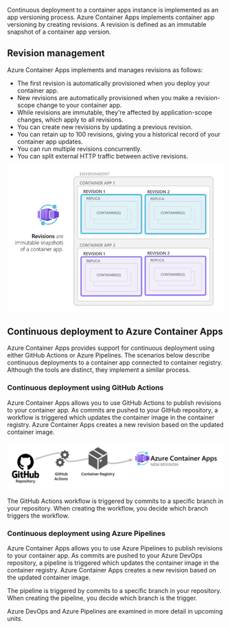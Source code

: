 Continuous deployment to a container apps instance is implemented as an app versioning process. Azure Container Apps implements container app versioning by creating revisions. A revision is defined as an immutable snapshot of a container app version.

## Revision management

Azure Container Apps implements and manages revisions as follows:

- The first revision is automatically provisioned when you deploy your container app.
- New revisions are automatically provisioned when you make a revision-scope change to your container app.
- While revisions are immutable, they're affected by application-scope changes, which apply to all revisions.
- You can create new revisions by updating a previous revision.
- You can retain up to 100 revisions, giving you a historical record of your container app updates.
- You can run multiple revisions concurrently.
- You can split external HTTP traffic between active revisions.

![Diagram showing revisions associated with two container app instances.](../media/azure-container-apps-revisions.png)

## Continuous deployment to Azure Container Apps

Azure Container Apps provides support for continuous deployment using either GitHub Actions or Azure Pipelines. The scenarios below describe continuous deployments to a container app connected to container registry. Although the tools are distinct, they implement a similar process.

### Continuous deployment using GitHub Actions

Azure Container Apps allows you to use GitHub Actions to publish revisions to your container app. As commits are pushed to your GitHub repository, a workflow is triggered which updates the container image in the container registry. Azure Container Apps creates a new revision based on the updated container image.

![Diagram showing a GitHub Actions workflow deploying to Azure Container Apps connected to Container Registry.](../media/azure-container-apps-github-actions.png)

The GitHub Actions workflow is triggered by commits to a specific branch in your repository. When creating the workflow, you decide which branch triggers the workflow.

### Continuous deployment using Azure Pipelines

Azure Container Apps allows you to use Azure Pipelines to publish revisions to your container app. As commits are pushed to your Azure DevOps repository, a pipeline is triggered which updates the container image in the container registry. Azure Container Apps creates a new revision based on the updated container image.

The pipeline is triggered by commits to a specific branch in your repository. When creating the pipeline, you decide which branch is the trigger.

Azure DevOps and Azure Pipelines are examined in more detail in upcoming units.
